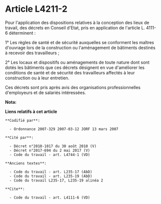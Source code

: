 # Article L4211-2

Pour l'application des dispositions relatives à la conception des lieux de travail, des décrets en Conseil d'Etat, pris en
application de l'article L. 4111-6 déterminent :

1° Les règles de santé et de sécurité auxquelles se conforment les maîtres d'ouvrage lors de la construction ou l'aménagement
de bâtiments destinés à recevoir des travailleurs ;

2° Les locaux et dispositifs ou aménagements de toute nature dont sont dotés les bâtiments que ces décrets désignent en vue
d'améliorer les conditions de santé et de sécurité des travailleurs affectés à leur construction ou à leur entretien.

Ces décrets sont pris après avis des organisations professionnelles d'employeurs et de salariés intéressées.

**Nota:**



**Liens relatifs à cet article**

	**Codifié par**:

	  - Ordonnance 2007-329 2007-03-12 JORF 13 mars 2007

	**Cité par**:

	  - Décret n°2010-1017 du 30 août 2010 (V)
	  - Décret n°2017-694 du 2 mai 2017 (V)
	  - Code du travail - art. L4744-1 (VD)

	**Anciens textes**:

	  - Code du travail - art. L235-17 (AbD)
	  - Code du travail - art. L235-19 (AbD)
	  - Code du travail L235-17, L235-19 alinéa 2

	**Cite**:

	  - Code du travail - art. L4111-6 (VD)
